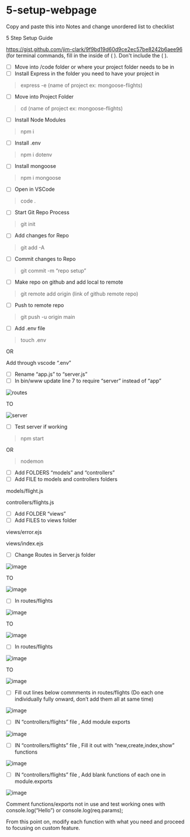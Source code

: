 # 5-setup-webpage
Copy and paste this into Notes and change unordered list to checklist

5 Step Setup Guide

 https://gist.github.com/jim-clark/9f9bd19d60d9ce2ec57be8242b6aee96
(for terminal commands, fill in the inside of ( ). Don't include the ( ).
- [ ] Move into /code folder or where your project folder needs to be in
- [ ] Install Express in the folder you need to have your project in 
> express -e (name of project ex: mongoose-flights)
- [ ] Move into Project Folder
> cd (name of project ex: mongoose-flights)
- [ ] Install Node Modules 
> npm i
- [ ] Install .env 
> npm i dotenv
- [ ] Install mongoose 
> npm i mongoose
- [ ] Open in VSCode 
> code .
- [ ] Start Git Repo Process 
> git init
- [ ] Add changes for Repo 
> git add -A
- [ ] Commit changes to Repo 
> git commit -m “repo setup”
- [ ] Make repo on github and add local to remote 
> git remote add origin (link of github remote repo)
- [ ] Push to remote repo 
> git push -u origin main
- [ ] Add .env file
> touch .env

OR

Add through vscode “.env”

- [ ] Rename “app.js” to “server.js”
- [ ] In bin/www update line 7 to require “server” instead of “app”

![routes](https://i.imgur.com/IvNxOxC.png)

TO

![server](https://i.imgur.com/E2990JD.png)

- [ ] Test server if working 
> npm start

OR

> nodemon
- [ ] Add FOLDERS “models” and “controllers”
- [ ] Add FILE to models and controllers folders

models/flight.js

controllers/flights.js

- [ ] Add FOLDER “views”
- [ ] Add FILES to views folder

views/error.ejs

views/index.ejs

- [ ] Change Routes in Server.js folder

![image](https://i.imgur.com/QYX8FVJ.png)

TO

![image](https://i.imgur.com/CcJcroV.png)

- [ ] In routes/flights

![image](https://i.imgur.com/LlZKKIs.png)

TO

![image](https://i.imgur.com/zWXGxXf.png)

- [ ] In routes/flights

![image](https://i.imgur.com/bN0ar2H.png)

TO

![image](https://i.imgur.com/DXgULKG.png)

- [ ] Fill out lines below commments in routes/flights (Do each one individually fully onward, don’t add them all at same time)

![image](https://i.imgur.com/lAEBe99.png)

- [ ] IN “controllers/flights” file , Add module exports

![image](https://i.imgur.com/1Eep0Mn.png)

- [ ] IN “controllers/flights” file , Fill it out with “new,create,index,show” functions

![image](https://i.imgur.com/QjP2TdJ.png)

- [ ] IN “controllers/flights” file , Add blank functions of each one in module.exports

![image](https://i.imgur.com/uZV7Ulk.png)

Comment functions/exports not in use and test working ones with console.log(“Hello”) or console.log(req.params);

From this point on, modify each function with what you need and proceed to focusing on custom feature.
